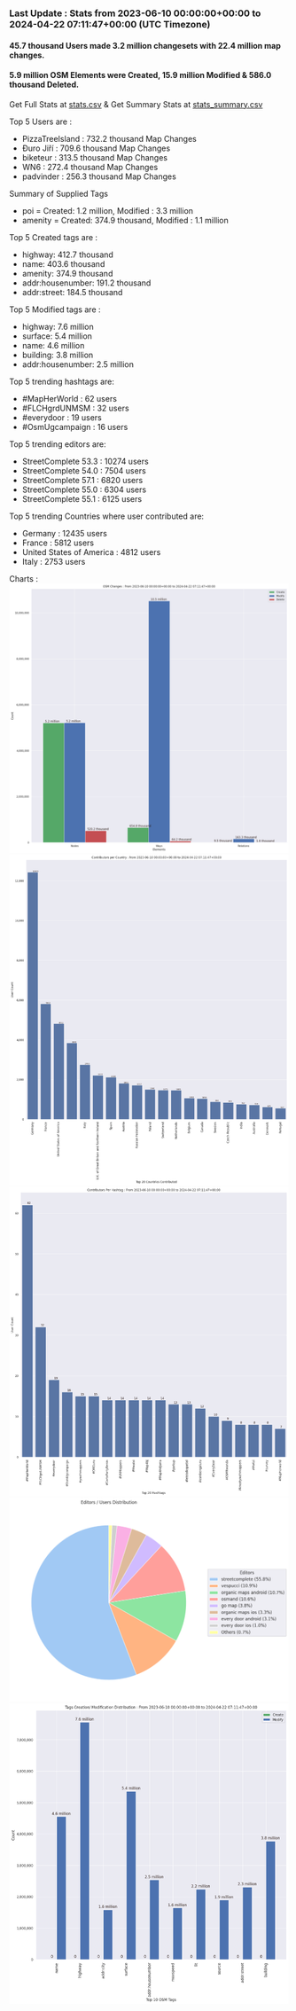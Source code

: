 ### Last Update : Stats from 2023-06-10 00:00:00+00:00 to 2024-04-22 07:11:47+00:00 (UTC Timezone)

#### 45.7 thousand Users made 3.2 million changesets with 22.4 million map changes.
#### 5.9 million OSM Elements were Created, 15.9 million Modified & 586.0 thousand Deleted.
Get Full Stats at [stats.csv](/stats/fieldmappers/Daily/stats.csv)
 & Get Summary Stats at [stats_summary.csv](/stats/fieldmappers/Daily/stats_summary.csv)

Top 5 Users are : 
- PizzaTreeIsland : 732.2 thousand Map Changes
- Đuro Jiří : 709.6 thousand Map Changes
- biketeur : 313.5 thousand Map Changes
- WN6 : 272.4 thousand Map Changes
- padvinder : 256.3 thousand Map Changes

Summary of Supplied Tags
- poi = Created: 1.2 million, Modified : 3.3 million
- amenity = Created: 374.9 thousand, Modified : 1.1 million


Top 5 Created tags are :
- highway: 412.7 thousand
- name: 403.6 thousand
- amenity: 374.9 thousand
- addr:housenumber: 191.2 thousand
- addr:street: 184.5 thousand


Top 5 Modified tags are :
- highway: 7.6 million
- surface: 5.4 million
- name: 4.6 million
- building: 3.8 million
- addr:housenumber: 2.5 million


Top 5 trending hashtags are:
- #MapHerWorld : 62 users
- #FLCHgrdUNMSM : 32 users
- #everydoor : 19 users
- #OsmUgcampaign : 16 users


Top 5 trending editors are:
- StreetComplete 53.3 : 10274 users
- StreetComplete 54.0 : 7504 users
- StreetComplete 57.1 : 6820 users
- StreetComplete 55.0 : 6304 users
- StreetComplete 55.1 : 6125 users


Top 5 trending Countries where user contributed are:
- Germany : 12435 users
- France : 5812 users
- United States of America : 4812 users
- Italy : 2753 users


 Charts : 
![Alt text](./stats_osm_changes.png) 
![Alt text](./stats_users_per_country.png) 
![Alt text](./stats_users_per_hashtag.png) 
![Alt text](./stats_editors_pie_chart.png) 
![Alt text](./stats_tags.png) 
